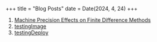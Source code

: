 +++
title = "Blog Posts"
date = Date(2024, 4, 24)
+++

1. [Machine Precision Effects on Finite Difference Methods](FiniteDifferenceRoundoff) 
2. [testingImage](testingImage)
3. [testingDeploy](testingDeploy)
